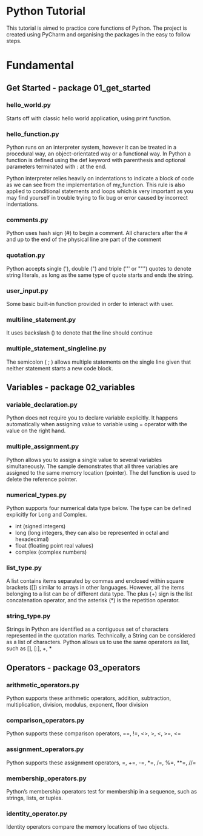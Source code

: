 # Python Tutorial
This tutorial is aimed to practice core functions of Python. The project is created using PyCharm and organising the packages in the easy to follow steps.

# Fundamental

## Get Started - package 01_get_started
### hello_world.py
Starts off with classic hello world application, using print function.

### hello_function.py
Python runs on an interpreter system, however it can be treated in a procedural way, an object-orientated way or a functional way.
In Python a function is defined using the def keyword with parenthesis and optional parameters terminated with : at the end. 

Python interpreter relies heavily on indentations to indicate a block of code as we can see from the implementation of my_function.
This rule is also applied to conditional statements and loops which is very important as you may find yourself in trouble trying to fix bug or error caused by incorrect indentations.

### comments.py
Python uses hash sign (#) to begin a comment. All characters after the # and up to the end of the physical line are part of the comment

### quotation.py
Python accepts single ('), double (") and triple (''' or """) quotes to denote string literals, as long as the same type of quote starts and ends the string.

### user_input.py
Some basic built-in function provided in order to interact with user.

### multiline_statement.py
It uses backslash (\) to denote that the line should continue

### multiple_statement_singleline.py
The semicolon ( ; ) allows multiple statements on the single line given that neither statement starts a new code block.

## Variables - package 02_variables
### variable_declaration.py
Python does not require you to declare variable explicitly. It happens automatically when assigning value to variable using = operator with the value on the right hand.

### multiple_assignment.py
Python allows you to assign a single value to several variables simultaneously. The sample demonstrates that all three variables are assigned to the same memory location (pointer).
The del function is used to delete the reference pointer.

### numerical_types.py
Python supports four numerical data type below. The type can be defined explicitly for Long and Complex.  
- int (signed integers)
- long (long integers, they can also be represented in octal and hexadecimal)
- float (floating point real values)
- complex (complex numbers)

### list_type.py
A list contains items separated by commas and enclosed within square brackets ([]) similar to arrays in other languages. However, all the items belonging to a list can be of different data type.
The plus (+) sign is the list concatenation operator, and the asterisk (*) is the repetition operator.

### string_type.py
Strings in Python are identified as a contiguous set of characters represented in the quotation marks. Technically, a String can be considered as a list of characters.
Python allows us to use the same operators as list, such as [], [:], +, *  

## Operators - package 03_operators
### arithmetic_operators.py
Python supports these arithmetic operators, addition, subtraction, multiplication, division, modulus, exponent, floor division

### comparison_operators.py
Python supports these comparison operators, ==, !=, <>, >, <, >=, <=

### assignment_operators.py
Python supports these assignment operators, =, +=, -=, *=, /=, %=, **=, //=

### membership_operators.py
Python’s membership operators test for membership in a sequence, such as strings, lists, or tuples.

### identity_operator.py
Identity operators compare the memory locations of two objects.
